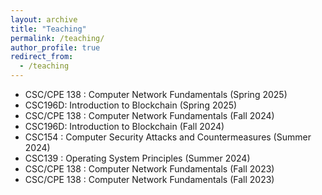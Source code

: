 ```yaml
---
layout: archive
title: "Teaching"
permalink: /teaching/
author_profile: true
redirect_from:
  - /teaching
---
```


* CSC/CPE 138 : Computer Network Fundamentals (Spring 2025)
* CSC196D: Introduction to Blockchain (Spring 2025)
* CSC/CPE 138 : Computer Network Fundamentals (Fall 2024)
* CSC196D: Introduction to Blockchain (Fall 2024)
* CSC154 : Computer Security Attacks and Countermeasures (Summer 2024)
* CSC139 : Operating System Principles (Summer 2024)
* CSC/CPE 138 : Computer Network Fundamentals (Fall 2023)
* CSC/CPE 138 : Computer Network Fundamentals (Fall 2023)
  



